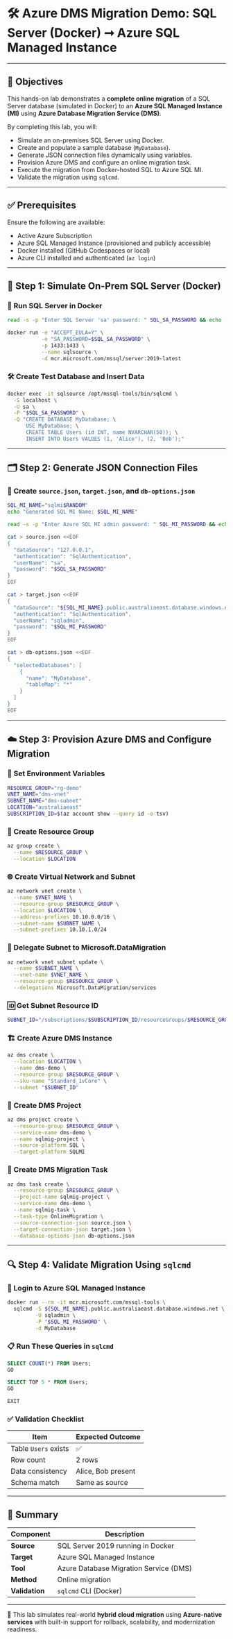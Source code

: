# 🛠️ Azure DMS Migration Demo: SQL Server (Docker) ➞ Azure SQL Managed Instance

---

## 🎯 Objectives

This hands-on lab demonstrates a **complete online migration** of a SQL Server database (simulated in Docker) to an **Azure SQL Managed Instance (MI)** using **Azure Database Migration Service (DMS)**.

By completing this lab, you will:

- Simulate an on-premises SQL Server using Docker.  
- Create and populate a sample database (`MyDatabase`).  
- Generate JSON connection files dynamically using variables.  
- Provision Azure DMS and configure an online migration task.  
- Execute the migration from Docker-hosted SQL to Azure SQL MI.  
- Validate the migration using `sqlcmd`.

---

## ✅ Prerequisites

Ensure the following are available:

- Active Azure Subscription  
- Azure SQL Managed Instance (provisioned and publicly accessible)  
- Docker installed (GitHub Codespaces or local)  
- Azure CLI installed and authenticated (`az login`)

---

## 🧱 Step 1: Simulate On-Prem SQL Server (Docker)

### 🐳 Run SQL Server in Docker

```bash
read -s -p "Enter SQL Server 'sa' password: " SQL_SA_PASSWORD && echo

docker run -e "ACCEPT_EULA=Y" \
           -e "SA_PASSWORD=$SQL_SA_PASSWORD" \
           -p 1433:1433 \
           --name sqlsource \
           -d mcr.microsoft.com/mssql/server:2019-latest
```

### 🛠️ Create Test Database and Insert Data

```bash
docker exec -it sqlsource /opt/mssql-tools/bin/sqlcmd \
  -S localhost \
  -U sa \
  -P "$SQL_SA_PASSWORD" \
  -Q "CREATE DATABASE MyDatabase; \
      USE MyDatabase; \
      CREATE TABLE Users (id INT, name NVARCHAR(50)); \
      INSERT INTO Users VALUES (1, 'Alice'), (2, 'Bob');"
```

---

## 🗂️ Step 2: Generate JSON Connection Files

### 🧾 Create `source.json`, `target.json`, and `db-options.json`

```bash
SQL_MI_NAME="sqlmi$RANDOM"
echo "Generated SQL MI Name: $SQL_MI_NAME"

read -s -p "Enter Azure SQL MI admin password: " SQL_MI_PASSWORD && echo

cat > source.json <<EOF
{
  "dataSource": "127.0.0.1",
  "authentication": "SqlAuthentication",
  "userName": "sa",
  "password": "$SQL_SA_PASSWORD"
}
EOF

cat > target.json <<EOF
{
  "dataSource": "${SQL_MI_NAME}.public.australiaeast.database.windows.net",
  "authentication": "SqlAuthentication",
  "userName": "sqladmin",
  "password": "$SQL_MI_PASSWORD"
}
EOF

cat > db-options.json <<EOF
{
  "selectedDatabases": [
    {
      "name": "MyDatabase",
      "tableMap": "*"
    }
  ]
}
EOF
```

---

## ☁️ Step 3: Provision Azure DMS and Configure Migration

### 🔧 Set Environment Variables

```bash
RESOURCE_GROUP="rg-demo"
VNET_NAME="dms-vnet"
SUBNET_NAME="dms-subnet"
LOCATION="australiaeast"
SUBSCRIPTION_ID=$(az account show --query id -o tsv)
```

### 📁 Create Resource Group

```bash
az group create \
  --name $RESOURCE_GROUP \
  --location $LOCATION
```

### 🌐 Create Virtual Network and Subnet

```bash
az network vnet create \
  --name $VNET_NAME \
  --resource-group $RESOURCE_GROUP \
  --location $LOCATION \
  --address-prefixes 10.10.0.0/16 \
  --subnet-name $SUBNET_NAME \
  --subnet-prefixes 10.10.1.0/24
```

### 📡 Delegate Subnet to Microsoft.DataMigration

```bash
az network vnet subnet update \
  --name $SUBNET_NAME \
  --vnet-name $VNET_NAME \
  --resource-group $RESOURCE_GROUP \
  --delegations Microsoft.DataMigration/services
```

### 🆔 Get Subnet Resource ID

```bash
SUBNET_ID="/subscriptions/$SUBSCRIPTION_ID/resourceGroups/$RESOURCE_GROUP/providers/Microsoft.Network/virtualNetworks/$VNET_NAME/subnets/$SUBNET_NAME"
```

### 🏗️ Create Azure DMS Instance

```bash
az dms create \
  --location $LOCATION \
  --name dms-demo \
  --resource-group $RESOURCE_GROUP \
  --sku-name "Standard_1vCore" \
  --subnet "$SUBNET_ID"
```

### 📂 Create DMS Project

```bash
az dms project create \
  --resource-group $RESOURCE_GROUP \
  --service-name dms-demo \
  --name sqlmig-project \
  --source-platform SQL \
  --target-platform SQLMI
```

### 🚚 Create DMS Migration Task

```bash
az dms task create \
  --resource-group $RESOURCE_GROUP \
  --project-name sqlmig-project \
  --service-name dms-demo \
  --name sqlmig-task \
  --task-type OnlineMigration \
  --source-connection-json source.json \
  --target-connection-json target.json \
  --database-options-json db-options.json
```

---

## 🔍 Step 4: Validate Migration Using `sqlcmd`

### 🚪 Login to Azure SQL Managed Instance

```bash
docker run --rm -it mcr.microsoft.com/mssql-tools \
  sqlcmd -S ${SQL_MI_NAME}.public.australiaeast.database.windows.net \
         -U sqladmin \
         -P "$SQL_MI_PASSWORD" \
         -d MyDatabase
```

### 📋 Run These Queries in `sqlcmd`

```sql
SELECT COUNT(*) FROM Users;
GO

SELECT TOP 5 * FROM Users;
GO

EXIT
```

### ✅ Validation Checklist

| Item                 | Expected Outcome   |
|----------------------|--------------------|
| Table `Users` exists | ✅                 |
| Row count            | 2 rows             |
| Data consistency     | Alice, Bob present |
| Schema match         | Same as source     |

---

## 🧾 Summary

| Component      | Description                            |
|----------------|----------------------------------------|
| **Source**     | SQL Server 2019 running in Docker      |
| **Target**     | Azure SQL Managed Instance             |
| **Tool**       | Azure Database Migration Service (DMS) |
| **Method**     | Online migration                       |
| **Validation** | `sqlcmd` CLI (Docker)                  |

---

🚀 This lab simulates real-world **hybrid cloud migration** using **Azure-native services** with built-in support for rollback, scalability, and modernization readiness.